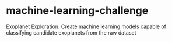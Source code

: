 # machine-learning-challenge
Exoplanet Exploration. Create machine learning models capable of classifying candidate exoplanets from the raw dataset
